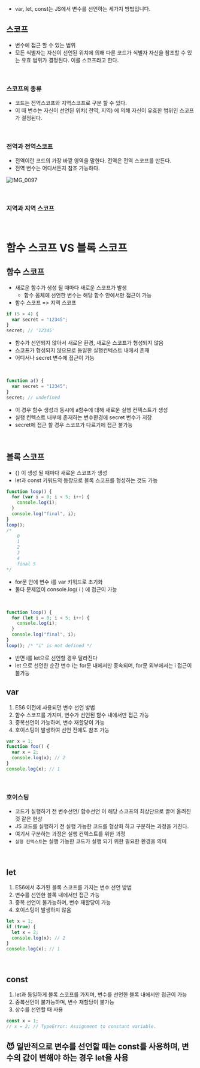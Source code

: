 - var, let, const는 JS에서 변수를 선언하는 세가지 방법입니다.

## 스코프

- 변수에 접근 할 수 있는 범위
- 모든 식별자는 자신이 선언된 위치에 의해 다른 코드가 식별자 자신을 참조할 수 있는 유효 범위가 결정된다. 이를 스코프라고 한다.

<br>

### 스코프의 종류

- 코드는 전역스코프와 지역스코프로 구분 할 수 있다.
- 이 때 변수는 자신이 선언된 위치( 전역, 지역) 에 의해 자신이 유효한 범위인 스코프가 결정된다.

<br>

### 전역과 전역스코프

- 전역이란 코드의 가장 바깥 영역을 말한다. 전역은 전역 스코프를 만든다.
- 전역 변수는 어디서든지 참조 가능하다.

![IMG_0097](https://user-images.githubusercontent.com/98936928/185575227-17b73277-9408-41ed-b604-dc60dc147eff.jpg)

<br>

### 지역과 지역 스코프

<br>

# 함수 스코프 VS 블록 스코프

## 함수 스코프

- 새로운 함수가 생성 될 때마다 새로운 스코프가 발생
  - 함수 몸체에 선언한 변수는 해당 함수 안에서만 접근이 가능
- 함수 스코프 => 지역 스코프

```javascript
if (5 > 4) {
  var secret = "12345";
}
secret; // '12345'
```

- 함수가 선언되지 않아서 새로운 환경, 새로운 스코프가 형성되지 않음
- 스코프가 형성되지 않으므로 동일한 실행컨텍스트 내에서 존재
- 어디서나 secret 변수에 접근이 가능

<br>

```javascript
function a() {
  var secret = "12345";
}
secret; // undefined
```

- 이 경우 함수 생성과 동시에 a함수에 대해 새로운 실행 컨텍스트가 생성
- 실행 컨텍스트 내부에 존재하는 변수환경에 secret 변수가 저장
- secret에 접근 할 경우 스코프가 다르기에 접근 불가능

<br>

## 블록 스코프

- {} 이 생성 될 때마다 새로운 스코프가 생성
- let과 const 키워드의 등장으로 블록 스코프를 형성하는 것도 가능

```javascript
function loop() {
  for (var i = 0; i < 5; i++) {
    console.log(i);
  }
  console.log("final", i);
}
loop();
/*
	0
	1
	2
	3
	4
	final 5
*/
```

- for문 안에 변수 i를 var 키워드로 초기화
- 둘다 문제없이 console.log( i ) 에 접근이 가능

<br>

```javascript
function loop() {
  for (let i = 0; i < 5; i++) {
    console.log(i);
  }
  console.log("final", i);
}
loop(); /* "i" is not defined */
```

- 반면 i를 let으로 선언할 경우 달라진다
- let 으로 선언한 순간 변수 i는 for문 내에서만 종속되며, for문 외부에서는 i 접근이 불가능

## var

1. ES6 이전에 사용되던 변수 선언 방법
2. 함수 스코프를 가지며, 변수가 선언된 함수 내에서만 접근 가능
3. 중복선언이 가능하며, 변수 재할당이 가능
4. 호이스팅이 발생하여 선언 전에도 참조 가능

```javascript
var x = 1;
function foo() {
  var x = 2;
  console.log(x); // 2
}
console.log(x); // 1
```

<br>

### 호이스팅

- 코드가 실행하기 전 변수선언/ 함수선언 이 해당 스코프의 최상단으로 끌어 올려진 것 같은 현상
- JS 코드를 실행하기 전 실행 가능한 코드를 형상화 하고 구분하는 과정을 거친다.
- 여기서 구분하는 과정은 실행 컨텍스트를 위한 과정
- `실행 컨텍스트`는 실행 가능한 코드가 실행 되기 위한 필요한 환경을 의미

<br>

## let

1. ES6에서 추가된 블록 스코프를 가지는 변수 선언 방법
2. 변수를 선언한 블록 내에서만 접근 가능
3. 중복 선언이 불가능하며, 변수 재할당이 가능
4. 호이스팅이 발생하지 않음

```javascript
let x = 1;
if (true) {
  let x = 2;
  console.log(x); // 2
}
console.log(x); // 1
```

<br>

## const

1. let과 동일하게 블록 스코프를 가지며, 변수를 선언한 블록 내에서만 접근이 가능
2. 중복선언이 불가능하며, 변수 재할당이 불가능
3. 상수를 선언할 때 사용

```javascript
const x = 1;
// x = 2; // TypeError: Assignment to constant variable.
```

## 😈 일반적으로 변수를 선언할 때는 const를 사용하며, 변수의 값이 변해야 하는 경우 let을 사용
